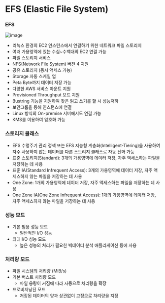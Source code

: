 # EFS (Elastic File System)

### EFS

![image](https://github.com/pokabook/TIL/assets/103029701/d84ea89b-793b-40a7-961d-62836dfec89a)


- 리눅스 환경의 EC2 인스턴스에서 연결하기 위한 네트워크 파일 스토리지
- 여러 가용영역에 있는 수십~수백대의 EC2 연결 가능
- 파일 스토리지 서비스
- NFS(Network File System) 버전 4 지원
- 공유 스토리지 (동시 액세스 가능)
- Storage 자동 스케일 업
- Peta Byte까지 데이터 저장 가능
- 다양한 AWS 서비스 마운트 지원
- Provisioned Throughput 모드 지원
- Bustring 기능을 지원하여 잦은 읽고 쓰기를 할 시 성능저하
- 보안그룹을 통해 인스턴스에 연결
- Linux 방식의 On-premise 서버에서도 연결 가능
- KMS를 이용하여 암호화 가능

### 스토리지 클래스

- EFS 수명주기 관리 정책 또는 EFS 지능형 계층화(Intelligent-Tiering)을 사용하여 자주 사용하지 않는 데이터를 다른 스토리지 클래스로 자동 전화 가능
- 표준 스토리지(Standard): 3개의 가용영역에 데이터 저장, 자주 액세스하는 파일을 저장하는 데 사용
- 표준 IA(Standard Infrequent Access): 3개의 가용영역에 데이터 저장, 자주 액세스하지 않는 파일을 저장하는 데 사용
- One Zone: 1개의 가용영역에 데이터 저장, 자주 액세스하는 파일을 저장하는 데 사용
- One Zone IA(One Zone Infrequent Access): 1개의 가용영역에 데이터 저장, 자주 액세스하지 않는 파일을 저장하는 데 사용

### 성능 모드

- 기본 범용 성능 모드
  - 일반적인 I/O 성능
- 최대 I/O 성능 모드
  - 높은 성능의 처리가 필요한 빅데이터 분석 애플리케이션 등에 사용
 
### 처리량 모드

- 파일 시스템의 처리량 (MiB/s)
- 기본 버스트 처리량 모드
  - 파일 용량이 커짐에 따라 자동으로 처리량을 확장
- 프로비저닝된 모드
  - 저장된 데이터의 양과 상관없이 고정으로 처리량을 지정

